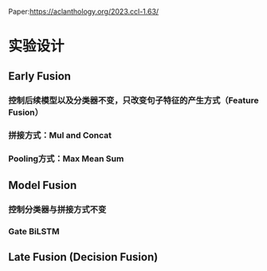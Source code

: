 Paper:https://aclanthology.org/2023.ccl-1.63/


# 实验设计
## Early Fusion
### 控制后续模型以及分类器不变，只改变句子特征的产生方式（Feature Fusion）
### 拼接方式：Mul and Concat
### Pooling方式：Max Mean Sum
##
## Model Fusion
### 控制分类器与拼接方式不变
### Gate BiLSTM
##
## Late Fusion (Decision Fusion)
